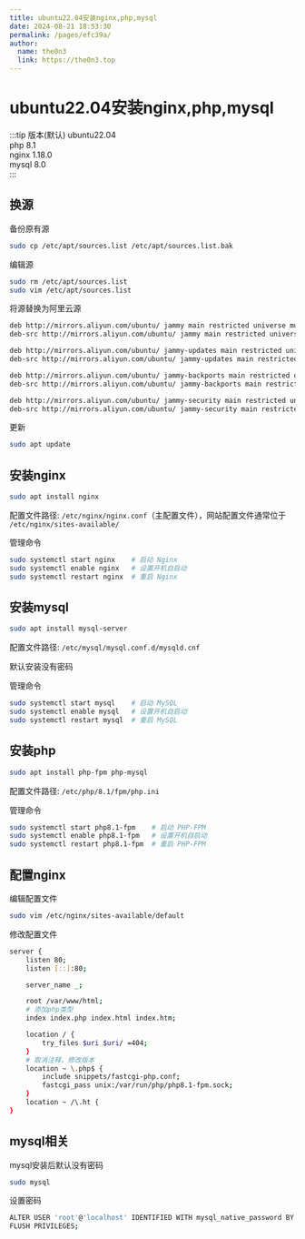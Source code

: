```yaml
---
title: ubuntu22.04安装nginx,php,mysql
date: 2024-08-21 18:53:30
permalink: /pages/efc39a/
author: 
  name: the0n3
  link: https://the0n3.top
---
```

# ubuntu22.04安装nginx,php,mysql

:::tip 版本(默认)
ubuntu22.04  
php 8.1  
nginx 1.18.0  
mysql 8.0  
:::


## 换源

备份原有源

```bash
sudo cp /etc/apt/sources.list /etc/apt/sources.list.bak
```

编辑源

```bash
sudo rm /etc/apt/sources.list
sudo vim /etc/apt/sources.list
```

将源替换为阿里云源

```bash
deb http://mirrors.aliyun.com/ubuntu/ jammy main restricted universe multiverse
deb-src http://mirrors.aliyun.com/ubuntu/ jammy main restricted universe multiverse

deb http://mirrors.aliyun.com/ubuntu/ jammy-updates main restricted universe multiverse
deb-src http://mirrors.aliyun.com/ubuntu/ jammy-updates main restricted universe multiverse

deb http://mirrors.aliyun.com/ubuntu/ jammy-backports main restricted universe multiverse
deb-src http://mirrors.aliyun.com/ubuntu/ jammy-backports main restricted universe multiverse

deb http://mirrors.aliyun.com/ubuntu/ jammy-security main restricted universe multiverse
deb-src http://mirrors.aliyun.com/ubuntu/ jammy-security main restricted universe multiverse
```

更新

```bash
sudo apt update
```

## 安装nginx

```bash
sudo apt install nginx
```

配置文件路径: `/etc/nginx/nginx.conf`（主配置文件），网站配置文件通常位于 `/etc/nginx/sites-available/`

管理命令

```bash
sudo systemctl start nginx    # 启动 Nginx
sudo systemctl enable nginx   # 设置开机自启动
sudo systemctl restart nginx  # 重启 Nginx
```

## 安装mysql

```bash
sudo apt install mysql-server
```

配置文件路径: `/etc/mysql/mysql.conf.d/mysqld.cnf`

默认安装没有密码

管理命令

```bash
sudo systemctl start mysql    # 启动 MySQL
sudo systemctl enable mysql   # 设置开机自启动
sudo systemctl restart mysql  # 重启 MySQL
```

## 安装php

```bash
sudo apt install php-fpm php-mysql
```

配置文件路径: `/etc/php/8.1/fpm/php.ini`

管理命令
```bash
sudo systemctl start php8.1-fpm    # 启动 PHP-FPM
sudo systemctl enable php8.1-fpm   # 设置开机自启动
sudo systemctl restart php8.1-fpm  # 重启 PHP-FPM
```

## 配置nginx

编辑配置文件

```bash
sudo vim /etc/nginx/sites-available/default
```

修改配置文件

```bash
server {
    listen 80;
    listen [::]:80;

    server_name _;

    root /var/www/html;
    # 添加php类型
    index index.php index.html index.htm;

    location / {
        try_files $uri $uri/ =404;
    }
    # 取消注释，修改版本
    location ~ \.php$ {
        include snippets/fastcgi-php.conf;
        fastcgi_pass unix:/var/run/php/php8.1-fpm.sock;
    }
    location ~ /\.ht {
}
```

## mysql相关

mysql安装后默认没有密码

```bash
sudo mysql
```

设置密码

```bash
ALTER USER 'root'@'localhost' IDENTIFIED WITH mysql_native_password BY '新密码';
FLUSH PRIVILEGES;
```
